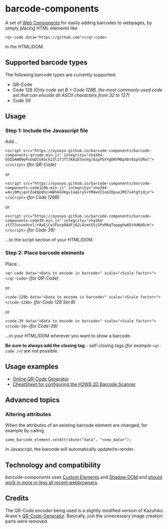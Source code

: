 # barcode-components

A set of [Web Components](https://en.wikipedia.org/wiki/Web_Components) for easily adding barcodes to webpages, by simply placing HTML elements like
```
<qr-code data="https://github.com"></qr-code>
```
in the HTML/DOM.

## Supported barcode types

The following barcode types are currently supported:

- QR-Code
- Code 128 _(Only code set B = Code 128B, the most commonly used code set that can encode all ASCII characters from 32 to 127)_
- Code 39

## Usage

### Step 1: Include the Javascript file

Add...

`<script src="https://oyooyo.github.io/barcode-components/barcode-components-qrcode.min.js" integrity="sha384-UdIDANN9wPxUwDIG4och2Zl1fJTTJKA1E5voYg/AzpP5VYgDRVM8pXbt0zptGRwl"></script>` _(for QR-Code)_

or

`<script src="https://oyooyo.github.io/barcode-components/barcode-components-code128b.min.js" integrity="sha384-w4vj6Msjq+tZa8QpQhz+N8hkGVKgv1aqsry5+YMXwVI1omIDpueJM17x4tgYidjn"></script>` _(for Code 128B)_

or

`<script src="https://oyooyo.github.io/barcode-components/barcode-components-code39.min.js" integrity="sha384-ztITJusve9zxl/+AaEjCwJFwrp0AdFj62L4cmtG5jSPxM6qToppgUw6Di9dNdO/m"></script>` _(for Code 39)_

...to the script section of your HTML/DOM.

### Step 2: Place barcode elements

Place...

`<qr-code data="<Data to encode in barcode>" scale="<Scale factor>"></qr-code>` _(for QR-Code)_

or

`<code-128b data="<Data to encode in barcode>" scale="<Scale factor>"></code-128b>` _(for Code 128 Set B)_

or

`<code-39 data="<Data to encode in barcode>" scale="<Scale factor>"></code-39>` _(for Code-39)_

...in your HTML/DOM wherever you want to show a barcode.

**Be sure to always add the closing tag** - self-closing tags _(for example `<qr-code />`)_ are not possible.

## Usage examples

- [Online QR-Code Generator](https://oyooyo.github.io/barcode-components/examples/qrcode_generator.html)
- [CheatSheet for configuring the H2WB 2D Barcode Scanner](https://oyooyo.github.io/barcode-components/examples/h2wb_cheatsheet.html)

## Advanced topics

### Altering attributes

When the attributes of an existing barcode element are changed, for example by calling
```
some_barcode_element.setAttribute("data", "<new_data>");
```
in Javascript, the barcode will automatically update/re-render.

## Technology and compatibility

*barcode-components* uses [Custom Elements](https://en.wikipedia.org/wiki/Web_Components#Custom_Elements) and [Shadow DOM](https://en.wikipedia.org/wiki/Web_Components#Shadow_DOM) and [should work in more or less all recent webbrowsers](https://caniuse.com/#feat=custom-elementsv1).

## Credits

The QR-Code encoder being used is a slightly modified version of Kazuhiko Arase's [QR-Code-Generator](https://github.com/kazuhikoarase/qrcode-generator). Basically, just the unnecessary image creation parts were removed.
